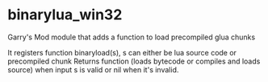 binarylua_win32
===============

Garry's Mod module that adds a function to load precompiled glua chunks


It registers function binaryload(s), s can either be lua source code or precompiled chunk
Returns function (loads bytecode or compiles and loads source)
when input s is valid or nil when it's invalid.